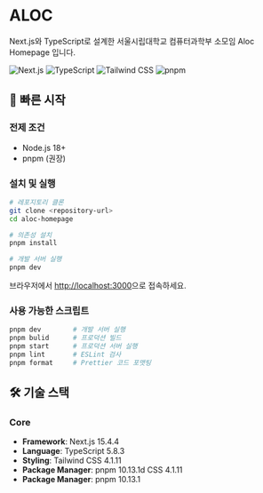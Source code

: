 # ALOC

Next.js와 TypeScript로 설계한 서울시립대학교 컴퓨터과학부 소모임 Aloc Homepage 입니다.

![Next.js](https://img.shields.io/badge/Next.js-15.4.4-black?logo=next.js)
![TypeScript](https://img.shields.io/badge/TypeScript-5.8.3-blue?logo=typescript)
![Tailwind CSS](https://img.shields.io/badge/Tailwind_CSS-4.1.11-06B6D4?logo=tailwindcss)
![pnpm](https://img.shields.io/badge/pnpm-10.13.1-orange?logo=pnpm)

## 🚀 빠른 시작

### 전제 조건

- Node.js 18+
- pnpm (권장)

### 설치 및 실행

```bash
# 레포지토리 클론
git clone <repository-url>
cd aloc-homepage

# 의존성 설치
pnpm install

# 개발 서버 실행
pnpm dev
```

브라우저에서 [http://localhost:3000](http://localhost:3000)으로 접속하세요.

### 사용 가능한 스크립트

```bash
pnpm dev        # 개발 서버 실행
pnpm bulid      # 프로덕션 빌드
pnpm start      # 프로덕션 서버 실행
pnpm lint       # ESLint 검사
pnpm format     # Prettier 코드 포맷팅
```

## 🛠 기술 스택

### Core

- **Framework**: Next.js 15.4.4
- **Language**: TypeScript 5.8.3
- **Styling**: Tailwind CSS 4.1.11
- **Package Manager**: pnpm 10.13.1d CSS 4.1.11
- **Package Manager**: pnpm 10.13.1